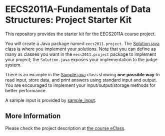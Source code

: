 # EECS2011A-Fundamentals of Data Structures: Project Starter Kit
This repository provides the starter kit for the EECS2011A course project. 

You will create a Java package named ``eecs2011.project``. The [Solution.java](/src/eecs2011/project/Solution.java) 
class is where you implement your solutions. Note that you can define as many as classes you want in the ``eecs2011.project``
package to implement your project; the ``Solution.java`` exposes your implementation to the judge system.

There is an example in the [Sample.java](/src/eecs2011/project/Sample.java) class showing **one possible way** to read input, 
store data, and print answers using standard input and output. You are encouraged to implement your input/output/storage 
methods for better performance.

A sample input is provided by [sample_input](/sample_input).

## More Information
Please check the project description at [the course eClass](https://eclass.yorku.ca/eclass/mod/assign/view.php?id=348653).

